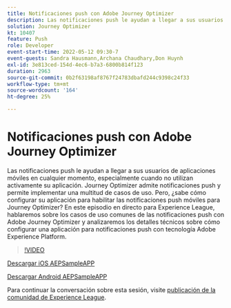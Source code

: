 ```yaml
---
title: Notificaciones push con Adobe Journey Optimizer
description: Las notificaciones push le ayudan a llegar a sus usuarios de aplicaciones móviles en cualquier momento, especialmente cuando no utilizan activamente su aplicación. Journey Optimizer admite notificaciones push... (las descripciones deben tener entre 60 y 160 caracteres).
solution: Journey Optimizer
kt: 10407
feature: Push
role: Developer
event-start-time: 2022-05-12 09:30-7
event-guests: Sandra Hausmann,Archana Chaudhary,Don Huynh
exl-id: 3e813ced-154d-4ec6-b7a3-6800b814f123
duration: 2963
source-git-commit: 0b2f63198af8767f24783dbafd244c9398c24f33
workflow-type: tm+mt
source-wordcount: '164'
ht-degree: 25%

---
```


# Notificaciones push con Adobe Journey Optimizer

Las notificaciones push le ayudan a llegar a sus usuarios de aplicaciones móviles en cualquier momento, especialmente cuando no utilizan activamente su aplicación. Journey Optimizer admite notificaciones push y permite implementar una multitud de casos de uso. Pero, ¿sabe cómo configurar su aplicación para habilitar las notificaciones push móviles para Journey Optimizer? En este episodio en directo para Experience League, hablaremos sobre los casos de uso comunes de las notificaciones push con Adobe Journey Optimizer y analizaremos los detalles técnicos sobre cómo configurar una aplicación para notificaciones push con tecnología Adobe Experience Platform.

>[!VIDEO](https://video.tv.adobe.com/v/342810/?quality=12&learn=on)

[Descargar iOS AEPSampleAPP](https://github.com/adobe/aepsdk-sample-app-ios)

[Descargar Android AEPSampleAPP](https://github.com/adobe/aepsdk-sample-app-android)

Para continuar la conversación sobre esta sesión, visite [publicación de la comunidad de Experience League](https://experienceleaguecommunities.adobe.com/t5/journey-optimizer-discussions/experience-league-live-post-session-discussion-push/td-p/451869).

